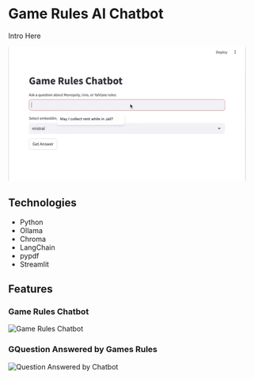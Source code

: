 # Game Rules AI Chatbot<br />

Intro Here

![Game Rules Chatbot](images/gameAIbot.gif "Game Rules Chatbot") <br />

## <a name="technologies"></a> Technologies
* Python
* Ollama
* Chroma
* LangChain
* pypdf
* Streamlit


## <a name="features"></a>Features

### Game Rules Chatbot<br />
![Game Rules Chatbot](images/Game_chatbot.png.PNG "Game Rules Chatbot") <br/>


### GQuestion Answered by Games Rules<br />
![Question Answered by Chatbot](images/game_chatbotQ1.png.PNG "Question Answered by Chatbot") <br />

